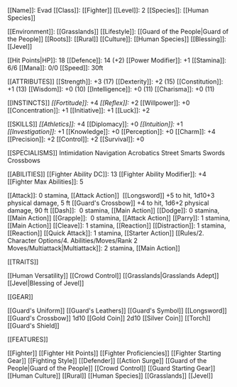 [[Name]]: Evad
[[Class]]: [[Fighter]]
[[Level]]: 2
[[Species]]: [[Human Species]]

[[Environment]]: [[Grasslands]]
[[Lifestyle]]: [[Guard of the People|Guard of the People]]
[[Roots]]: [[Rural]]
[[Culture]]: [[Human Species]]
[[Blessing]]: [[Jevel]]

[[Hit Points|HP]]: 18
[[Defence]]: 14 (+2) 
[[Power Modifier]]: +1
[[Stamina]]: 6/6
[[Mana]]: 0/0
[[Speed]]: 30ft

[[ATTRIBUTES]]
[[Strength]]: +3 (17)
[[Dexterity]]: +2 (15)
[[Constitution]]: +1 (13)
[[Wisdom]]: +0 (10)
[[Intelligence]]: +0 (11)
[[Charisma]]: +0 (11)

[[INSTINCTS]]
*[[Fortitude]]:* +4
*[[Reflex]]:* +2
[[Willpower]]: +0
[[Concentration]]: +1
[[Initiative]]: +1
[[Luck]]: +2

[[SKILLS]]
*[[Athletics]]:* +4
[[Diplomacy]]: +0
*[[Intuition]]:* +1
*[[Investigation]]:* +1
[[Knowledge]]: +0
[[Perception]]: +0
[[Charm]]: +4
[[Precision]]: +2
[[Control]]: +2
[[Survival]]: +0

[[SPECIALISMS]]
Intimidation
Navigation
Acrobatics
Street Smarts
Swords
Crossbows

[[ABILITIES]]
[[Fighter Ability DC]]: 13
[[Fighter Ability Modifier]]: +4
[[Fighter Max Abilities]]: 5

[[Attack]]: 0 stamina, [[Attack Action]] 
	[[Longsword]] +5 to hit, 1d10+3 physical damage, 5 ft
	[[Guard's Crossbow]] +4 to hit, 1d6+2 physical damage, 90 ft
[[Dash]]:  0 stamina, [[Main Action]]
[[Dodge]]: 0 stamina, [[Main Action]]
[[Grapple]]:  0 stamina, [[Attack Action]]
[[Parry]]: 1 stamina, [[Main Action]]
[[Cleave]]: 1 stamina, [[Reaction]]
[[Distraction]]: 1 stamina, [[Reaction]]
[[Quick Attack]]: 1 stamina, [[Starter Action]]
[[Rules/2. Character Options/4. Abilities/Moves/Rank 2 Moves/Multiattack|Multiattack]]: 2 stamina, [[Main Action]]


[[TRAITS]]

[[Human Versatility]]
[[Crowd Control]]
[[Grasslands|Grasslands Adept]]
[[Jevel|Blessing of Jevel]]

[[GEAR]]

[[Guard's Uniform]]
[[Guard's Leathers]]
[[Guard's Symbol]]
[[Longsword]]
[[Guard's Crossbow]]
1d10 [[Gold Coin]]
2d10 [[Silver Coin]]
[[Torch]]
[[Guard's Shield]]

[[FEATURES]]

[[Fighter]]
	[[Fighter Hit Points]]
	[[Fighter Proficiencies]]
	[[Fighter Starting Gear]]
	[[Fighting Style]]
		[[Defender]]
	[[Action Surge]]
[[Guard of the People|Guard of the People]]
	[[Crowd Control]]
	[[Guard Starting Gear]]
[[Human Culture]]
[[Rural]]
[[Human Species]]
[[Grasslands]]
[[Jevel]]